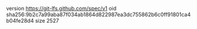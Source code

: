 version https://git-lfs.github.com/spec/v1
oid sha256:9b2c7a99aba87f034ab1864d822987ea3dc755862b6c0ff91801ca4b04fe28d4
size 2527
